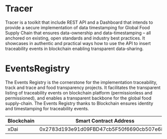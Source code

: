 # Tracer
Tracer is a toolkit that include REST API and a Dashboard that intends to provide a secure implementation of data timestamping for Global Food Supply Chain that ensures data-ownership and data-timestamping – all anchored on existing, open standards and industry best practices. It showcases in authentic and practical ways how to use the API to insert traceability events in blockchain enabling transparent data-sharing.

# EventsRegistry
The Events Registry is the cornerstone for the implementation traceability, track and trace and food transparency projects. It facilitates the transparent listing of traceability events on blockchain platform (permissionless and permissioned), and enables a transparent backbone for the global food supply-chain. The Events Registry thanks to Blockchain ensures identity and timestamping for traceability events.

| Blockchain | Smart Contract Address                     |
|------------|--------------------------------------------|
| xDai       | 0x2783d193e91d09FBD47cb5F50f6690cb507e6855 |
